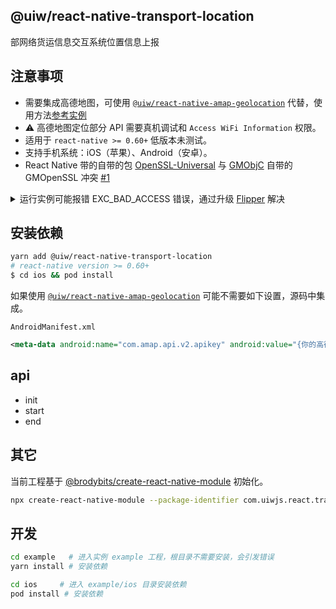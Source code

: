 @uiw/react-native-transport-location
---

部网络货运信息交互系统位置信息上报

## 注意事项

- 需要集成高德地图，可使用 [`@uiw/react-native-amap-geolocation`](http://npmjs.com/@uiw/react-native-amap-geolocation) 代替，使用方法[参考实例](https://github.com/uiwjs/react-native-transport-location/blob/ffcd28c47838e516513a5a0c1fb5cb263be4b753/example/App.js#L19-L40)
- ⚠️ 高德地图定位部分 API 需要真机调试和 `Access WiFi Information` 权限。
- 适用于 `react-native >= 0.60+` 低版本未测试。
- 支持手机系统：iOS（苹果）、Android（安卓）。
- React Native 带的自带的包 [OpenSSL-Universal](https://cocoapods.org/pods/OpenSSL-Universal) 与 [GMObjC](https://cocoapods.org/pods/GMObjC) 自带的 GMOpenSSL 冲突 [#1](https://github.com/uiwjs/react-native-transport-location/issues/4)

</details>

<details>
<summary>运行实例可能报错 EXC_BAD_ACCESS 错误，通过升级 <a href="https://github.com/uiwjs/react-native-transport-location/blob/c604fbe51014426f01e2623c8717ad16b44dbe15/example/ios/Podfile#L21-L26">Flipper</a> 解决</summary>

![image](https://user-images.githubusercontent.com/1680273/95947724-d4b0d380-0e21-11eb-838b-b1e4eddb5faf.png)

```bash
# ↓↓↓↓↓↓↓↓↓↓↓↓↓↓解决运行报错问题↓↓↓↓↓↓↓↓↓↓↓↓↓↓↓↓↓
pod 'Flipper', '~> 0.62.0'
# use_flipper!
# post_install do |installer|
#   flipper_post_install(installer)
# end
# ↑↑↑↑↑↑↑↑↑↑↑↑↑↑↑↑↑↑↑↑↑↑↑↑↑↑↑↑↑↑↑↑
```

</details>

## 安装依赖

```bash
yarn add @uiw/react-native-transport-location
# react-native version >= 0.60+
$ cd ios && pod install
```

如果使用 [`@uiw/react-native-amap-geolocation`](http://npmjs.com/@uiw/react-native-amap-geolocation) 可能不需要如下设置，源码中集成。

`AndroidManifest.xml`

```xml
<meta-data android:name="com.amap.api.v2.apikey" android:value="{你的高德key}" />
```

## api

- init
- start
- end

## 其它

当前工程基于 [@brodybits/create-react-native-module](https://github.com/brodybits/create-react-native-module) 初始化。

```bash
npx create-react-native-module --package-identifier com.uiwjs.react.transport.location --object-class-name RNTransportLocation --generate-example TransportLocation --example-react-native-version 0.63.3 --module-name @uiw/react-native-transport-location --github-account uiwjs --author-name "Kenny Wong" --author-email "wowohoo@qq.com"
```

## 开发

```bash
cd example   # 进入实例 example 工程，根目录不需要安装，会引发错误
yarn install # 安装依赖

cd ios     # 进入 example/ios 目录安装依赖
pod install # 安装依赖
```

